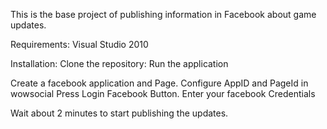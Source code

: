 
This is the base project of publishing information in Facebook about game updates.

Requirements:
Visual Studio 2010


Installation:
Clone the repository:
Run the application

Create a facebook application and Page. 
Configure AppID and PageId in wowsocial
Press Login Facebook Button.
Enter your facebook Credentials

Wait about 2 minutes to start publishing the updates.


